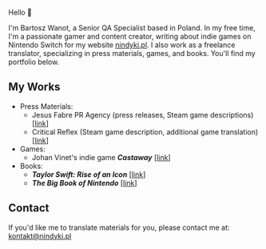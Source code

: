 Hello 👋

I'm Bartosz Wanot, a Senior QA Specialist based in Poland. In my free time, I'm a passionate gamer and content creator, writing about indie games on Nintendo Switch for my website [nindyki.pl](http://nindyki.pl/). I also work as a freelance translator, specializing in press materials, games, and books. You'll find my portfolio below.

## My Works

- Press Materials:
    - Jesus Fabre PR Agency (press releases, Steam game descriptions) [[link](https://www.jesusfabre.com/)]
    - Critical Reflex (Steam game description, additional game translation) [[link](https://www.criticalreflex.com/)]
- Games:
    - Johan Vinet's indie game ***Castaway*** [[link](https://www.canarigames.com/press/sheet.php?p=Castaway)]
- Books:
    - ***Taylor Swift: Rise of an Icon*** [[link](https://ksiazki.promise.pl/produkt/taylor-swift-narodziny-ikony/)]
    - ***The Big Book of Nintendo*** [[link](https://nindyki.pl/wielka-ksiega-nintendo)]

## Contact

If you'd like me to translate materials for you, please contact me at: [kontakt@nindyki.pl](mailto:kontakt@nindyki.pl)
